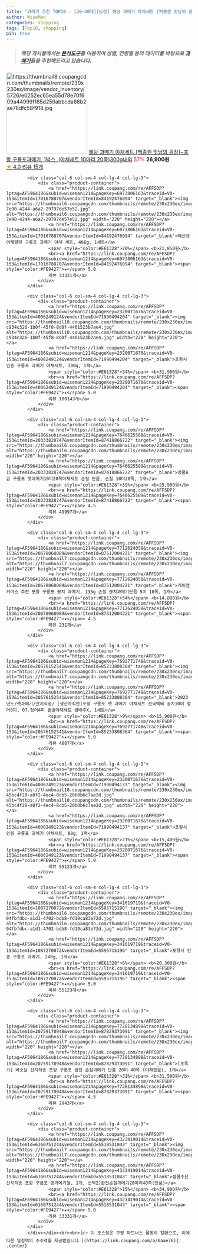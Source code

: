 ```yaml
---
title: "과메기 추천 TOP10 - [20~40대][남성] 해탕 과메기 야채세트 [백종원 맛남의 광장]~포항 구룡포과메기, 1박스, (야채세트 10마리 20쪽)300g내외"
author: WiseMan
categories: shopping
tags: [Top10, shopping]
pin: true
---
```


> ##### 해당 게시물에서는 [**분석도구**](https://itemscout.io/)를 이용하여 **성별**, **연령별** 등의 데이터를 바탕으로 [**과메기**](https://link.coupang.com/a/baae76)들을 추천해드리고 있습니다.
<div class="container"><div class="row">
            <div class="col-6 col-sm-4 col-lg-4 col-lg-3">
                <div class="product-container">
                    <a href="https://link.coupang.com/re/AFFSDP?lptag=AF5964186&subid=wiseman1214&pageKey=7687931812&traceid=V0-153&itemId=20551001293&vendorItemId=85970648811" target="_blank"><img src="https://thumbnail8.coupangcdn.com/thumbnails/remote/230x230ex/image/vendor_inventory/5726/e0252ec65ea55d78e70f609a44999f185d259abbcda68b2ae78dfc58f918.jpg" alt="https://thumbnail8.coupangcdn.com/thumbnails/remote/230x230ex/image/vendor_inventory/5726/e0252ec65ea55d78e70f609a44999f185d259abbcda68b2ae78dfc58f918.jpg" width="220" height="220"></a>
                    <a href="https://link.coupang.com/re/AFFSDP?lptag=AF5964186&subid=wiseman1214&pageKey=7687931812&traceid=V0-153&itemId=20551001293&vendorItemId=85970648811" target="_blank">해탕 과메기 야채세트 [백종원 맛남의 광장]~포항 구룡포과메기, 1박스, (야채세트 10마리 20쪽)300g내외</a>
                    <span style="color:#E61328">57%</span> <b>26,900원</b>
                    <br><a href="https://link.coupang.com/re/AFFSDP?lptag=AF5964186&subid=wiseman1214&pageKey=7687931812&traceid=V0-153&itemId=20551001293&vendorItemId=85970648811" target="_blank"><span style="color:#FE9427">★</span> 4.0
                    리뷰 15개</a>
                </div>
            </div>
            
            <div class="col-6 col-sm-4 col-lg-4 col-lg-3">
                <div class="product-container">
                    <a href="https://link.coupang.com/re/AFFSDP?lptag=AF5964186&subid=wiseman1214&pageKey=6973806163&traceid=V0-153&itemId=17016788707&vendorItemId=84192476094" target="_blank"><img src="https://thumbnail6.coupangcdn.com/thumbnails/remote/230x230ex/image/retail/images/2022/11/09/13/5/8e96526c-7e90-4244-a6a2-29797de57e52.jpg" alt="https://thumbnail6.coupangcdn.com/thumbnails/remote/230x230ex/image/retail/images/2022/11/09/13/5/8e96526c-7e90-4244-a6a2-29797de57e52.jpg" width="220" height="220"></a>
                    <a href="https://link.coupang.com/re/AFFSDP?lptag=AF5964186&subid=wiseman1214&pageKey=6973806163&traceid=V0-153&itemId=17016788707&vendorItemId=84192476094" target="_blank">해선생 어제말린 구룡포 과메기 야채 세트, 466g, 1세트</a>
                    <span style="color:#E61328">20%</span> <b>21,850원</b>
                    <br><a href="https://link.coupang.com/re/AFFSDP?lptag=AF5964186&subid=wiseman1214&pageKey=6973806163&traceid=V0-153&itemId=17016788707&vendorItemId=84192476094" target="_blank"><span style="color:#FE9427">★</span> 5.0
                    리뷰 33331개</a>
                </div>
            </div>
            
            <div class="col-6 col-sm-4 col-lg-4 col-lg-3">
                <div class="product-container">
                    <a href="https://link.coupang.com/re/AFFSDP?lptag=AF5964186&subid=wiseman1214&pageKey=2320071676&traceid=V0-153&itemId=4006249124&vendorItemId=71990494204" target="_blank"><img src="https://thumbnail10.coupangcdn.com/thumbnails/remote/230x230ex/image/retail/images/1688378426930661-c934c326-1b0f-45f8-8d0f-4461523b7ae4.jpg" alt="https://thumbnail10.coupangcdn.com/thumbnails/remote/230x230ex/image/retail/images/1688378426930661-c934c326-1b0f-45f8-8d0f-4461523b7ae4.jpg" width="220" height="220"></a>
                    <a href="https://link.coupang.com/re/AFFSDP?lptag=AF5964186&subid=wiseman1214&pageKey=2320071676&traceid=V0-153&itemId=4006249124&vendorItemId=71990494204" target="_blank">포항시 인증 구룡포 과메기 야채세트, 300g, 1팩</a>
                    <span style="color:#E61328">34%</span> <b>31,900원</b>
                    <br><a href="https://link.coupang.com/re/AFFSDP?lptag=AF5964186&subid=wiseman1214&pageKey=2320071676&traceid=V0-153&itemId=4006249124&vendorItemId=71990494204" target="_blank"><span style="color:#FE9427">★</span> 5.0
                    리뷰 100143개</a>
                </div>
            </div>
            
            <div class="col-6 col-sm-4 col-lg-4 col-lg-3">
                <div class="product-container">
                    <a href="https://link.coupang.com/re/AFFSDP?lptag=AF5964186&subid=wiseman1214&pageKey=7646625589&traceid=V0-153&itemId=20333828747&vendorItemId=87418866722" target="_blank"><img src="https://thumbnail6.coupangcdn.com/thumbnails/remote/230x230ex/image/vendor_inventory/330a/68a4114e44666b218ee38acc92a30f04f95c723502bea4536a7b3030e6ca.png" alt="https://thumbnail6.coupangcdn.com/thumbnails/remote/230x230ex/image/vendor_inventory/330a/68a4114e44666b218ee38acc92a30f04f95c723502bea4536a7b3030e6ca.png" width="220" height="220"></a>
                    <a href="https://link.coupang.com/re/AFFSDP?lptag=AF5964186&subid=wiseman1214&pageKey=7646625589&traceid=V0-153&itemId=20333828747&vendorItemId=87418866722" target="_blank">명품A급 구룡포 햇과메기10미20쪽야채세트 손질 단품, 손질 10미20쪽, 1개</a>
                    <span style="color:#E61328">39%</span> <b>25,900원</b>
                    <br><a href="https://link.coupang.com/re/AFFSDP?lptag=AF5964186&subid=wiseman1214&pageKey=7646625589&traceid=V0-153&itemId=20333828747&vendorItemId=87418866722" target="_blank"><span style="color:#FE9427">★</span> 4.5
                    리뷰 49997개</a>
                </div>
            </div>
            
            <div class="col-6 col-sm-4 col-lg-4 col-lg-3">
                <div class="product-container">
                    <a href="https://link.coupang.com/re/AFFSDP?lptag=AF5964186&subid=wiseman1214&pageKey=7712624058&traceid=V0-153&itemId=20678068089&vendorItemId=87512004221" target="_blank"><img src="https://thumbnail7.coupangcdn.com/thumbnails/remote/230x230ex/image/vendor_inventory/32fc/b59031d7d67ce5e9720c36fba3a20ec89febf52fae2f4da27752373cd4a4.jpg" alt="https://thumbnail7.coupangcdn.com/thumbnails/remote/230x230ex/image/vendor_inventory/32fc/b59031d7d67ce5e9720c36fba3a20ec89febf52fae2f4da27752373cd4a4.jpg" width="220" height="220"></a>
                    <a href="https://link.coupang.com/re/AFFSDP?lptag=AF5964186&subid=wiseman1214&pageKey=7712624058&traceid=V0-153&itemId=20678068089&vendorItemId=87512004221" target="_blank">케이엔커머스 추천 포항 구룡포 꽁치 과메기, 135g 손질 꽁치과메기단품 5미 10쪽, 1개</a>
                    <span style="color:#E61328">54%</span> <b>14,800원</b>
                    <br><a href="https://link.coupang.com/re/AFFSDP?lptag=AF5964186&subid=wiseman1214&pageKey=7712624058&traceid=V0-153&itemId=20678068089&vendorItemId=87512004221" target="_blank"><span style="color:#FE9427">★</span> 4.5
                    리뷰 231개</a>
                </div>
            </div>
            
            <div class="col-6 col-sm-4 col-lg-4 col-lg-3">
                <div class="product-container">
                    <a href="https://link.coupang.com/re/AFFSDP?lptag=AF5964186&subid=wiseman1214&pageKey=7692771748&traceid=V0-153&itemId=20576152541&vendorItemId=85233808364" target="_blank"><img src="https://thumbnail7.coupangcdn.com/thumbnails/remote/230x230ex/image/vendor_inventory/b356/3ce44d35db5ef9d08acb4a4fc05847d10dfbcc1d009e512c9501b81c6d27.png" alt="https://thumbnail7.coupangcdn.com/thumbnails/remote/230x230ex/image/vendor_inventory/b356/3ce44d35db5ef9d08acb4a4fc05847d10dfbcc1d009e512c9501b81c6d27.png" width="220" height="220"></a>
                    <a href="https://link.coupang.com/re/AFFSDP?lptag=AF5964186&subid=wiseman1214&pageKey=7692771748&traceid=V0-153&itemId=20576152541&vendorItemId=85233808364" target="_blank">2023년도/햇과메기/산지직송/ [생산자직판]포항 구룡포 햇 과메기 야채세트 전국택배 꽁치10미 청어8미, 07.청어4미 혼술야채세트 쌈배추X, 1세트</a>
                    <span style="color:#E61328">9%</span> <b>15,900원</b>
                    <br><a href="https://link.coupang.com/re/AFFSDP?lptag=AF5964186&subid=wiseman1214&pageKey=7692771748&traceid=V0-153&itemId=20576152541&vendorItemId=85233808364" target="_blank"><span style="color:#FE9427">★</span> 5.0
                    리뷰 4807개</a>
                </div>
            </div>
            
            <div class="col-6 col-sm-4 col-lg-4 col-lg-3">
                <div class="product-container">
                    <a href="https://link.coupang.com/re/AFFSDP?lptag=AF5964186&subid=wiseman1214&pageKey=2320071676&traceid=V0-153&itemId=4006249123&vendorItemId=71990494137" target="_blank"><img src="https://thumbnail10.coupangcdn.com/thumbnails/remote/230x230ex/image/retail/images/1074489969194458-45bc4f28-a8f2-4ec4-8cb5-20b0b6c7ae2d.jpg" alt="https://thumbnail10.coupangcdn.com/thumbnails/remote/230x230ex/image/retail/images/1074489969194458-45bc4f28-a8f2-4ec4-8cb5-20b0b6c7ae2d.jpg" width="220" height="220"></a>
                    <a href="https://link.coupang.com/re/AFFSDP?lptag=AF5964186&subid=wiseman1214&pageKey=2320071676&traceid=V0-153&itemId=4006249123&vendorItemId=71990494137" target="_blank">포항시 인증 구룡포 과메기 야채세트, 80g, 1팩</a>
                    <span style="color:#E61328">21%</span> <b>15,400원</b>
                    <br><a href="https://link.coupang.com/re/AFFSDP?lptag=AF5964186&subid=wiseman1214&pageKey=2320071676&traceid=V0-153&itemId=4006249123&vendorItemId=71990494137" target="_blank"><span style="color:#FE9427">★</span> 5.0
                    리뷰 55123개</a>
                </div>
            </div>
            
            <div class="col-6 col-sm-4 col-lg-4 col-lg-3">
                <div class="product-container">
                    <a href="https://link.coupang.com/re/AFFSDP?lptag=AF5964186&subid=wiseman1214&pageKey=341619719&traceid=V0-153&itemId=1087270072&vendorItemId=5595715196" target="_blank"><img src="https://thumbnail6.coupangcdn.com/thumbnails/remote/230x230ex/image/retail/images/87166198000067-04fbfdbc-a1d1-4702-bdb8-fd19ca83e72d.jpg" alt="https://thumbnail6.coupangcdn.com/thumbnails/remote/230x230ex/image/retail/images/87166198000067-04fbfdbc-a1d1-4702-bdb8-fd19ca83e72d.jpg" width="220" height="220"></a>
                    <a href="https://link.coupang.com/re/AFFSDP?lptag=AF5964186&subid=wiseman1214&pageKey=341619719&traceid=V0-153&itemId=1087270072&vendorItemId=5595715196" target="_blank">포항시 인증 구룡포 과메기, 240g, 1개</a>
                    <span style="color:#E61328">6%</span> <b>20,300원</b>
                    <br><a href="https://link.coupang.com/re/AFFSDP?lptag=AF5964186&subid=wiseman1214&pageKey=341619719&traceid=V0-153&itemId=1087270072&vendorItemId=5595715196" target="_blank"><span style="color:#FE9427">★</span> 5.0
                    리뷰 55123개</a>
                </div>
            </div>
            
            <div class="col-6 col-sm-4 col-lg-4 col-lg-3">
                <div class="product-container">
                    <a href="https://link.coupang.com/re/AFFSDP?lptag=AF5964186&subid=wiseman1214&pageKey=7728134898&traceid=V0-153&itemId=20759170948&vendorItemId=87829373091" target="_blank"><img src="https://thumbnail7.coupangcdn.com/thumbnails/remote/230x230ex/image/vendor_inventory/32f5/9f0c2c16785bbe946d44c8d3314202ca480dbec07d266c353377fa175a56.jpg" alt="https://thumbnail7.coupangcdn.com/thumbnails/remote/230x230ex/image/vendor_inventory/32f5/9f0c2c16785bbe946d44c8d3314202ca480dbec07d266c353377fa175a56.jpg" width="220" height="220"></a>
                    <a href="https://link.coupang.com/re/AFFSDP?lptag=AF5964186&subid=wiseman1214&pageKey=7728134898&traceid=V0-153&itemId=20759170948&vendorItemId=87829373091" target="_blank">[초특가] 바소담 산지직송 포항 구룡포 완전 손질과메기 단품 20미 40쪽 (야채없음), 1개</a>
                    <span style="color:#E61328">31%</span> <b>31,500원</b>
                    <br><a href="https://link.coupang.com/re/AFFSDP?lptag=AF5964186&subid=wiseman1214&pageKey=7728134898&traceid=V0-153&itemId=20759170948&vendorItemId=87829373091" target="_blank"><span style="color:#FE9427">★</span> 4.5
                    리뷰 2943개</a>
                </div>
            </div>
            
            <div class="col-6 col-sm-4 col-lg-4 col-lg-3">
                <div class="product-container">
                    <a href="https://link.coupang.com/re/AFFSDP?lptag=AF5964186&subid=wiseman1214&pageKey=4323419014&traceid=V0-153&itemId=6160751244&vendorItemId=5518531043" target="_blank"><img src="https://thumbnail7.coupangcdn.com/thumbnails/remote/230x230ex/image/vendor_inventory/69bf/e3e3a5b696645b26e1a218e132cff6ead4d0e3550a5ebb323930e97507c5.jpg" alt="https://thumbnail7.coupangcdn.com/thumbnails/remote/230x230ex/image/vendor_inventory/69bf/e3e3a5b696645b26e1a218e132cff6ead4d0e3550a5ebb323930e97507c5.jpg" width="220" height="220"></a>
                    <a href="https://link.coupang.com/re/AFFSDP?lptag=AF5964186&subid=wiseman1214&pageKey=4323419014&traceid=V0-153&itemId=6160751244&vendorItemId=5518531043" target="_blank">샘물수산 산지직송 포항 구룡포 햇과메기철, 1개, 선택2)완전손질과메기20마리40쪽(단품)</a>
                    <span style="color:#E61328">15%</span> <b>34,900원</b>
                    <br><a href="https://link.coupang.com/re/AFFSDP?lptag=AF5964186&subid=wiseman1214&pageKey=4323419014&traceid=V0-153&itemId=6160751244&vendorItemId=5518531043" target="_blank"><span style="color:#FE9427">★</span> 5.0
                    리뷰 33331개</a>
                </div>
            </div>
            </div></div><br><br>[👉 이 포스팅은 쿠팡 파트너스 활동의 일환으로, 이에 따른 일정액의 수수료를 제공받습니다.](https://link.coupang.com/a/baae76){: .center}